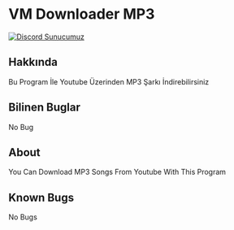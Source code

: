 # VM Downloader MP3
[![Discord Sunucumuz](https://img.shields.io/discord/794250521250496544)](https://discord.gg/kPTQk5RxrJ)

## Hakkında
Bu Program İle Youtube Üzerinden MP3 Şarkı İndirebilirsiniz

## Bilinen Buglar
No Bug

## About
You Can Download MP3 Songs From Youtube With This Program

## Known Bugs
No Bugs
